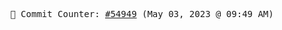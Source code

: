 <p align="center">
    <samp>
        📮 Commit Counter: <a href="https://github.com/Javascript-void0/Javascript-void0/commits/main">#54949</a> (May 03, 2023 @ 09:49 AM)
    </samp>
</p>